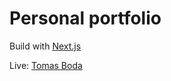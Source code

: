 # Personal portfolio

Build with [Next.js](https://nextjs.org/)

Live: [Tomas Boda](https://www.tomasboda.com/)
